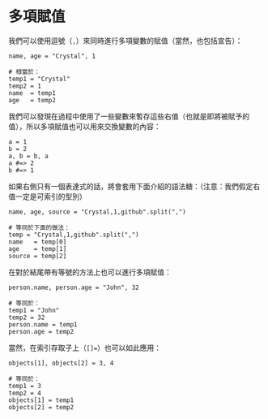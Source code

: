 # 多項賦值

我們可以使用逗號（`,`）來同時進行多項變數的賦值（當然，也包括宣告）：

```crystal
name, age = "Crystal", 1

# 相當於：
temp1 = "Crystal"
temp2 = 1
name  = temp1
age   = temp2
```

我們可以發現在過程中使用了一些變數來暫存這些右值（也就是即將被賦予的值），所以多項賦值也可以用來交換變數的內容：

```crystal
a = 1
b = 2
a, b = b, a
a #=> 2
b #=> 1
```

如果右側只有一個表達式的話，將會套用下面介紹的語法糖：（注意：我們假定右值一定是可索引的型別）

```crystal
name, age, source = "Crystal,1,github".split(",")

# 等同於下面的做法：
temp = "Crystal,1,github".split(",")
name   = temp[0]
age    = temp[1]
source = temp[2]
```

在對於結尾帶有等號的方法上也可以進行多項賦值：

```crystal
person.name, person.age = "John", 32

# 等同於：
temp1 = "John"
temp2 = 32
person.name = temp1
person.age = temp2
```

當然，在索引存取子上（`[]=`）也可以如此應用：

```crystal
objects[1], objects[2] = 3, 4

# 等同於：
temp1 = 3
temp2 = 4
objects[1] = temp1
objects[2] = temp2
```
